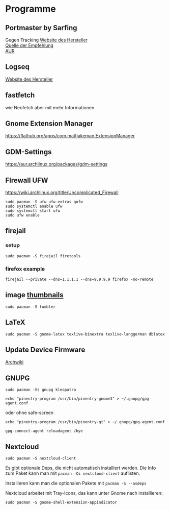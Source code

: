 # Programme

## Portmaster by Sarfing

Gegen Tracking
[Website des Hersteller](https://safing.io/) <br>
[Quelle der Empfehlung](https://youtu.be/GkxAp2Gh7-E?si=seFlGxY91MBgu9ht&t=31) <br>
[AUR](https://aur.archlinux.org/packages/portmaster-stub-bin)

## Logseq
[Website des Hersteller](https://logseq.com/)

## fastfetch

wie Neofetch aber mit mehr Informationen

## Gnome Extension Manager

https://flathub.org/apps/com.mattjakeman.ExtensionManager

## GDM-Settings

https://aur.archlinux.org/packages/gdm-settings

## FIrewall UFW

https://wiki.archlinux.org/title/Uncomplicated_Firewall

````
sudo pacman -S ufw ufw-extras gufw
sudo systemctl enable ufw
sudo systemctl start ufw
sudo ufw enable
````

## firejail

### setup

````
sudo pacman -S firejail firetools
````

### firefox example

````
firejail --private --dns=1.1.1.1 --dns=9.9.9.9 firefox -no-remote
````

## image [thumbnails](https://wiki.archlinux.org/title/File_manager_functionality#Thumbnail_previews)

````
sudo pacman -S tumbler
````

## LaTeX

````
sudo pacman -S gnome-latex texlive-binextra texlive-langgerman dblatex
````

## Update Device Firmware
[Archwiki](https://wiki.archlinux.org/title/Fwupd#Usage)

## GNUPG
````
sudo pacman -Ss gnupg kleopatra
````
````
echo "pinentry-program /usr/bin/pinentry-gnome3" > ~/.gnupg/gpg-agent.conf 
````
oder ohne safe-screen
````
echo "pinentry-program /usr/bin/pinentry-qt" > ~/.gnupg/gpg-agent.conf 
````
````
gpg-connect-agent reloadagent /bye
````

## Nextcloud
````
sudo pacman -S nextcloud-client
````

Es gibt optionale Deps, die nicht automatisch installiert werden.
Die Info zum Paket kann man mit `pacman -Qi nextcloud-client` auflisten. 

Installieren kann man die optionalen Pakete mit `pacman -S --asdeps`

Nextcloud arbeitet mit Tray-Icons, das kann unter Gnome nach installieren:
````
sudo pacman -S gnome-shell-extension-appindicator
````
